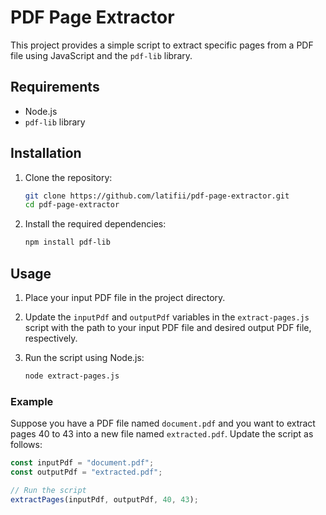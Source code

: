 # PDF Page Extractor

This project provides a simple script to extract specific pages from a PDF file using JavaScript and the `pdf-lib` library.

## Requirements

- Node.js
- `pdf-lib` library

## Installation

1. Clone the repository:

   ```bash
   git clone https://github.com/latifii/pdf-page-extractor.git
   cd pdf-page-extractor
   ```

2. Install the required dependencies:
   ```bash
   npm install pdf-lib
   ```

## Usage

1. Place your input PDF file in the project directory.

2. Update the `inputPdf` and `outputPdf` variables in the `extract-pages.js` script with the path to your input PDF file and desired output PDF file, respectively.

3. Run the script using Node.js:
   ```bash
   node extract-pages.js
   ```

### Example

Suppose you have a PDF file named `document.pdf` and you want to extract pages 40 to 43 into a new file named `extracted.pdf`. Update the script as follows:

```javascript
const inputPdf = "document.pdf";
const outputPdf = "extracted.pdf";

// Run the script
extractPages(inputPdf, outputPdf, 40, 43);
```
